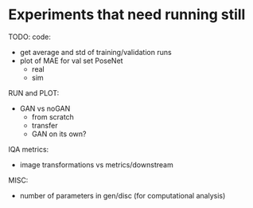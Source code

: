 # Experiments that need running still
TODO: code:
- get average and std of training/validation runs
- plot of MAE for val set PoseNet
  - real
  - sim


RUN and PLOT:
- GAN vs noGAN
  - from scratch
  - transfer
  - GAN on its own?



IQA metrics:
- image transformations vs metrics/downstream


MISC:
- number of parameters in gen/disc (for computational analysis)
